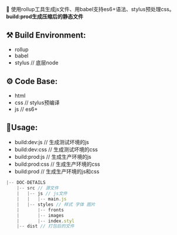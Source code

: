 📢 使用rollup工具生成js文件、用babel支持es6+语法、stylus预处理css。  
**build:prod生成压缩后的静态文件**

## ⚒︎ Build Environment:  
  - rollup 
  - babel  
  - stylus // 底层node  
  
## ⚙︎ Code Base:  
  - html  
  - css // stylus预编译
  - js // es6+  
  
## 🎒Usage:
  - build:dev:js // 生成测试坏境的js  
  - build:dev:css // 生成测试坏境的css  
  - build:prod:js // 生成生产环境的js  
  - build:prod:css // 生成生产环境的css  
  - build:prod // 生成生产环境的js和css    

``` javascript 
|-- DOC-DETAILS  
    |-- src // 源文件  
    |   |-- js // js文件
    |   |   |-- main.js   
    |   |-- styles // 样式 字体 图片  
    |       |-- fronts  
    |       |-- images   
    |       |-- index.styl
    |-- dist // 打包后的文件 
``` 